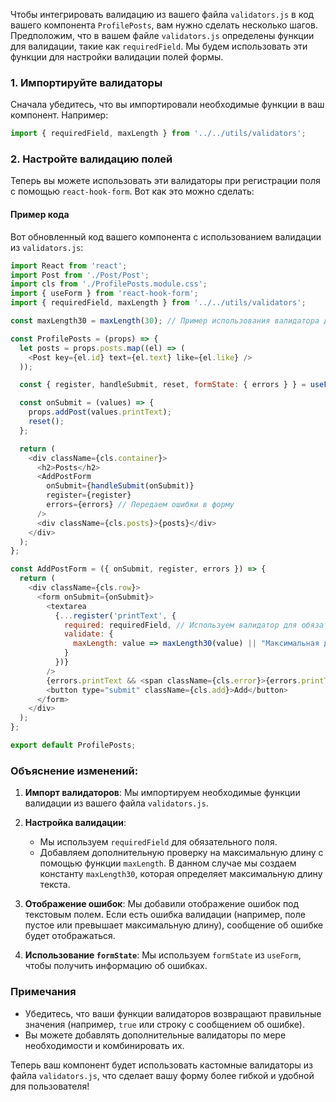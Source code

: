 Чтобы интегрировать валидацию из вашего файла `validators.js` в код вашего компонента `ProfilePosts`, вам нужно сделать несколько шагов. Предположим, что в вашем файле `validators.js` определены функции для валидации, такие как `requiredField`. Мы будем использовать эти функции для настройки валидации полей формы.

### 1. Импортируйте валидаторы

Сначала убедитесь, что вы импортировали необходимые функции в ваш компонент. Например:

```javascript
import { requiredField, maxLength } from '../../utils/validators';
```

### 2. Настройте валидацию полей

Теперь вы можете использовать эти валидаторы при регистрации поля с помощью `react-hook-form`. Вот как это можно сделать:

#### Пример кода

Вот обновленный код вашего компонента с использованием валидации из `validators.js`:

```javascript
import React from 'react';
import Post from './Post/Post';
import cls from './ProfilePosts.module.css';
import { useForm } from 'react-hook-form';
import { requiredField, maxLength } from '../../utils/validators';

const maxLength30 = maxLength(30); // Пример использования валидатора для максимальной длины

const ProfilePosts = (props) => {
  let posts = props.posts.map((el) => (
    <Post key={el.id} text={el.text} like={el.like} />
  ));

  const { register, handleSubmit, reset, formState: { errors } } = useForm();

  const onSubmit = (values) => {
    props.addPost(values.printText);
    reset(); 
  };

  return (
    <div className={cls.container}>
      <h2>Posts</h2>
      <AddPostForm 
        onSubmit={handleSubmit(onSubmit)} 
        register={register} 
        errors={errors} // Передаем ошибки в форму
      />
      <div className={cls.posts}>{posts}</div>
    </div>
  );
};

const AddPostForm = ({ onSubmit, register, errors }) => {
  return (
    <div className={cls.row}>
      <form onSubmit={onSubmit}>
        <textarea 
          {...register('printText', { 
            required: requiredField, // Используем валидатор для обязательного поля
            validate: {
              maxLength: value => maxLength30(value) || "Максимальная длина 30 символов"
            }
          })} 
        />
        {errors.printText && <span className={cls.error}>{errors.printText.message}</span>}
        <button type="submit" className={cls.add}>Add</button>
      </form>
    </div>
  );
};

export default ProfilePosts;
```

### Объяснение изменений:

1. **Импорт валидаторов**: Мы импортируем необходимые функции валидации из вашего файла `validators.js`.

2. **Настройка валидации**:
   - Мы используем `requiredField` для обязательного поля.
   - Добавляем дополнительную проверку на максимальную длину с помощью функции `maxLength`. В данном случае мы создаем константу `maxLength30`, которая определяет максимальную длину текста.

3. **Отображение ошибок**: Мы добавили отображение ошибок под текстовым полем. Если есть ошибка валидации (например, поле пустое или превышает максимальную длину), сообщение об ошибке будет отображаться.

4. **Использование `formState`**: Мы используем `formState` из `useForm`, чтобы получить информацию об ошибках.

### Примечания

- Убедитесь, что ваши функции валидаторов возвращают правильные значения (например, `true` или строку с сообщением об ошибке).
- Вы можете добавлять дополнительные валидаторы по мере необходимости и комбинировать их.

Теперь ваш компонент будет использовать кастомные валидаторы из файла `validators.js`, что сделает вашу форму более гибкой и удобной для пользователя!